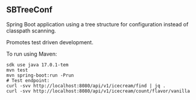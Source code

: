 SBTreeConf
----------

Spring Boot application using a tree structure for configuration instead of classpath scanning.

Promotes test driven development.

To run using Maven:

```
sdk use java 17.0.1-tem
mvn test
mvn spring-boot:run -Prun
# Test endpoint:
curl -svv http://localhost:8080/api/v1/icecream/find | jq .
curl -svv http://localhost:8080/api/v1/icecream/count/flavor/vanilla
```


